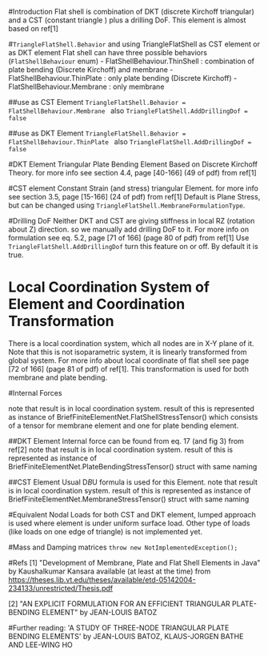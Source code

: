 ﻿#Introduction
Flat shell is combination of DKT (discrete Kirchoff triangular) and a CST (constant triangle ) plus a drilling DoF.
This element is almost based on ref[1]

#```TriangleFlatShell.Behavior``` and using TriangleFlatShell as CST element or as DKT element
Flat shell can have three possible behaviors (```FlatShellBehaviour``` enum)
	- FlatShellBehaviour.ThinShell : combination of plate bending (Discrete Kirchoff) and membrane
	- FlatShellBehaviour.ThinPlate : only plate bending (Discrete Kirchoff)
	- FlatShellBehaviour.Membrane : only membrane

##use as CST Element
```TriangleFlatShell.Behavior = FlatShellBehaviour.Membrane ``` also ```TriangleFlatShell.AddDrillingDof = false```

##use as DKT Element
```TriangleFlatShell.Behavior = FlatShellBehaviour.ThinPlate ``` also ```TriangleFlatShell.AddDrillingDof = false```

#DKT Element
Triangular Plate Bending Element Based on Discrete Kirchoff Theory. for more info see section 4.4, page [40-166] (49 of pdf) from ref[1]

#CST element
Constant Strain (and stress) triangular Element. for more info see section 3.5, page [15-166] (24 of pdf) from ref[1]
Default is Plane Stress, but can be changed using ```TriangleFlatShell.MembraneFormulationType```.

#Drilling DoF
Neither DKT and CST are giving stiffness in local RZ (rotation about Z) direction. so we manually add drilling DoF to it. 
For more info on formulation see eq. 5.2, page [71 of 166] (page 80 of pdf) from ref[1]
Use ```TriangleFlatShell.AddDrillingDof``` turn this feature on or off. By default it is true.

# Local Coordination System of Element and Coordination Transformation
There is a local coordination system, which all nodes are in X-Y plane of it. Note that this is not isoparametric system, it is linearly transformed from global system.
For more info about local coordinate of flat shell see page [72 of 166] (page 81 of pdf) of ref[1].
This transformation is used for both membrane and plate bending.

#Internal Forces

note that result is in local coordination system. result of this is represented as instance of BriefFiniteElementNet.FlatShellStressTensor() which consists of a tensor for membrane element and one for plate bending element.

##DKT Element
	Internal force can be found from eq. 17 (and fig 3) from ref[2] 
	note that result is in local coordination system. result of this is represented as instance of BriefFiniteElementNet.PlateBendingStressTensor() struct with same naming

##CST Element
	Usual D*B*U formula is used for this Element.
	note that result is in local coordination system. result of this is represented as instance of BriefFiniteElementNet.MembraneStressTensor() struct with same naming

#Equivalent Nodal Loads
for both CST and DKT element, lumped approach is used where element is under uniform surface load.
Other type of loads (like loads on one edge of triangle) is not implemented yet.

#Mass and Damping matrices
```throw new NotImplementedException();```

#Refs
[1] "Development of Membrane, Plate and Flat Shell Elements in Java" by Kaushalkumar Kansara
	available (at least at the time) from https://theses.lib.vt.edu/theses/available/etd-05142004-234133/unrestricted/Thesis.pdf

[2] "AN EXPLICIT FORMULATION FOR AN EFFICIENT TRIANGULAR PLATE-BENDING ELEMENT" by JEAN-LOUIS BATOZ

#Further reading:
'A STUDY OF THREE-NODE TRIANGULAR PLATE BENDING ELEMENTS' by JEAN-LOUIS BATOZ, KLAUS-JORGEN BATHE AND LEE-WING HO